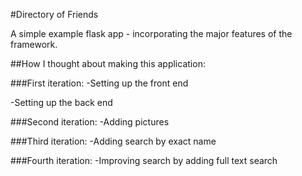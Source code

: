 #Directory of Friends

A simple example flask app - incorporating the major features of the framework.

##How I thought about making this application:

###First iteration:
-Setting up the front end

-Setting up the back end

###Second iteration:
-Adding pictures

###Third iteration:
-Adding search by exact name

###Fourth iteration:
-Improving search by adding full text search

